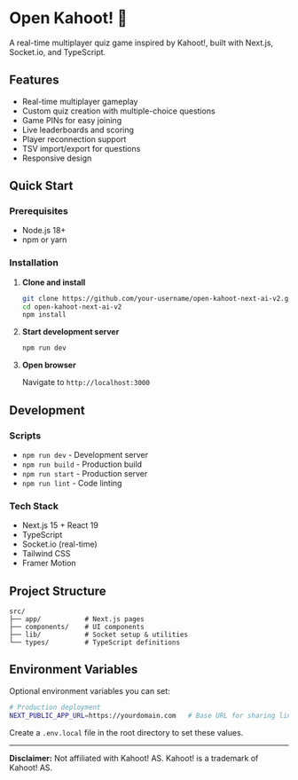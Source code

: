 # Open Kahoot! 🎯

A real-time multiplayer quiz game inspired by Kahoot!, built with Next.js, Socket.io, and TypeScript.

## Features

- Real-time multiplayer gameplay
- Custom quiz creation with multiple-choice questions
- Game PINs for easy joining
- Live leaderboards and scoring
- Player reconnection support
- TSV import/export for questions
- Responsive design

## Quick Start

### Prerequisites
- Node.js 18+
- npm or yarn

### Installation

1. **Clone and install**
   ```bash
   git clone https://github.com/your-username/open-kahoot-next-ai-v2.git
   cd open-kahoot-next-ai-v2
   npm install
   ```

2. **Start development server**
   ```bash
   npm run dev
   ```

3. **Open browser**
   
   Navigate to `http://localhost:3000`

## Development

### Scripts
- `npm run dev` - Development server
- `npm run build` - Production build
- `npm run start` - Production server
- `npm run lint` - Code linting

### Tech Stack
- Next.js 15 + React 19
- TypeScript
- Socket.io (real-time)
- Tailwind CSS
- Framer Motion

## Project Structure

```
src/
├── app/           # Next.js pages
├── components/    # UI components  
├── lib/           # Socket setup & utilities
└── types/         # TypeScript definitions
```

## Environment Variables

Optional environment variables you can set:

```bash
# Production deployment
NEXT_PUBLIC_APP_URL=https://yourdomain.com   # Base URL for sharing links
```

Create a `.env.local` file in the root directory to set these values.

---

**Disclaimer:** Not affiliated with Kahoot! AS. Kahoot! is a trademark of Kahoot! AS.
